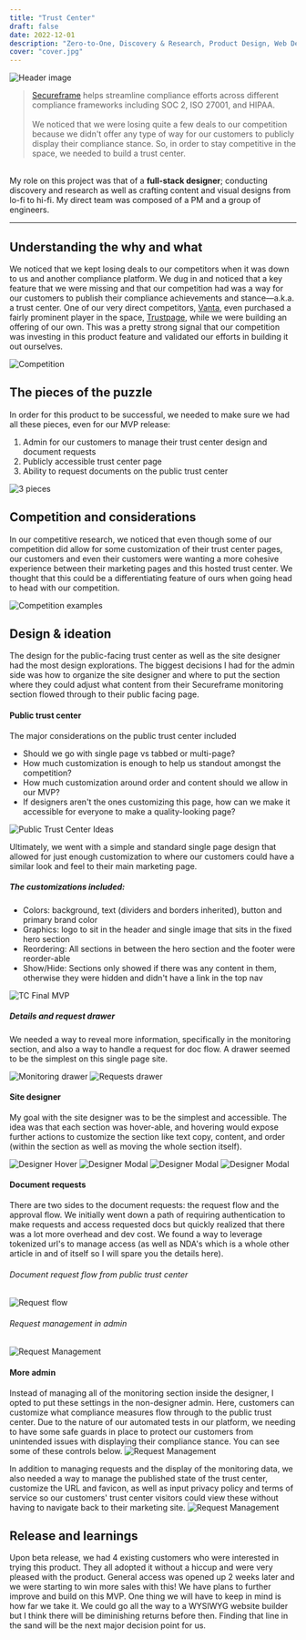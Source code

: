 ```yaml
---
title: "Trust Center"
draft: false
date: 2022-12-01
description: "Zero-to-One, Discovery & Research, Product Design, Web Design"
cover: "cover.jpg"
---
```

![Header image](1.jpg)

>[Secureframe](https://secureframe.com/) helps streamline compliance efforts across different compliance frameworks including SOC 2, ISO 27001, and HIPAA.\
\
We noticed that we were losing quite a few deals to our competition because we didn't offer any type of way for our customers to publicly display their compliance stance. So, in order to stay competitive in the space, we needed to build a trust center.

\
My role on this project was that of a **full-stack designer**; conducting discovery and research as well as crafting content and visual designs from lo-fi to hi-fi. My direct team was composed of a PM and a group of engineers.

---
## Understanding the why and what
We noticed that we kept losing deals to our competitors when it was down to us and another compliance platform. We dug in and noticed that a key feature that we were missing and that our competition had was a way for our customers to publish their compliance achievements and stance—a.k.a. a trust center. One of our very direct competitors, [Vanta](https://www.vanta.com/), even purchased a fairly prominent player in the space, [Trustpage](https://trustpage.com/), while we were building an offering of our own. This was a pretty strong signal that our competition was investing in this product feature and validated our efforts in building it out ourselves. 

![Competition](2.jpg)

## The pieces of the puzzle
In order for this product to be successful, we needed to make sure we had all these pieces, even for our MVP release:
1. Admin for our customers to manage their trust center design and document requests  
2. Publicly accessible trust center page
3. Ability to request documents on the public trust center

![3 pieces](3.jpg)

## Competition and considerations
In our competitive research, we noticed that even though some of our competition did allow for some customization of their trust center pages, our customers and even their customers were wanting a more cohesive experience between their marketing pages and this hosted trust center. We thought that this could be a differentiating feature of ours when going head to head with our competition.

![Competition examples](4.jpg)

## Design & ideation
The design for the public-facing trust center as well as the site designer had the most design explorations. The biggest decisions I had for the admin side was how to organize the site designer and where to put the section where they could adjust what content from their Secureframe monitoring section flowed through to their public facing page.

#### Public trust center
The major considerations on the public trust center included
- Should we go with single page vs tabbed or multi-page?
- How much customization is enough to help us standout amongst the competition?
- How much customization around order and content should we allow in our MVP?
- If designers aren't the ones customizing this page, how can we make it accessible for everyone to make a quality-looking page?

![Public Trust Center Ideas](5.jpg)

Ultimately, we went with a simple and standard single page design that allowed for just enough customization to where our customers could have a similar look and feel to their main marketing page.
##### The customizations included:
- Colors: background, text (dividers and borders inherited), button and primary brand color
- Graphics: logo to sit in the header and single image that sits in the fixed hero section
- Reordering: All sections in between the hero section and the footer were reorder-able
- Show/Hide: Sections only showed if there was any content in them, otherwise they were hidden and didn't have a link in the top nav

![TC Final MVP](6.jpg)

##### Details and request drawer
We needed a way to reveal more information, specifically in the monitoring section, and also a way to handle a request for doc flow. A drawer seemed to be the simplest on this single page site.

![Monitoring drawer](7.jpg)
![Requests drawer](8.jpg)

#### Site designer
My goal with the site designer was to be the simplest and accessible. The idea was that each section was hover-able, and hovering would expose further actions to customize the section like text copy, content, and order (within the section as well as moving the whole section itself).

![Designer Hover](9.jpg)
![Designer Modal](10.jpg)
![Designer Modal](11.jpg)
![Designer Modal](12.jpg)

#### Document requests
There are two sides to the document requests: the request flow and the approval flow. We initially went down a path of requiring authentication to make requests and access requested docs but quickly realized that there was a lot more overhead and dev cost. We found a way to leverage tokenized url's to manage access (as well as NDA's which is a whole other article in and of itself so I will spare you the details here).

###### Document request flow from public trust center
![Request flow](14.jpg)

###### Request management in admin
![Request Management](13.jpg)

#### More admin
Instead of managing all of the monitoring section inside the designer, I opted to put these settings in the non-designer admin. Here, customers can customize what compliance measures flow through to the public trust center. Due to the nature of our automated tests in our platform, we needing to have some safe guards in place to protect our customers from unintended issues with displaying their compliance stance. You can see some of these controls below.
![Request Management](15.jpg)

In addition to managing requests and the display of the monitoring data, we also needed a way to manage the published state of the trust center, customize the URL and favicon, as well as input privacy policy and terms of service so our customers' trust center visitors could view these without having to navigate back to their marketing site.
![Request Management](16.jpg)

## Release and learnings
Upon beta release, we had 4 existing customers who were interested in trying this product. They all adopted it without a hiccup and were very pleased with the product. General access was opened up 2 weeks later and we were starting to win more sales with this! We have plans to further improve and build on this MVP. One thing we will have to keep in mind is how far we take it. We could go all the way to a WYSIWYG website builder but I think there will be diminishing returns before then. Finding that line in the sand will be the next major decision point for us.